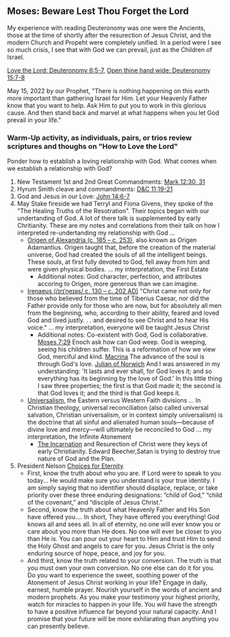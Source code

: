 ## Moses: Beware Lest Thou Forget the Lord
My experience with reading Deuteronomy was one were the Ancients, those at the time of shortly after the resurection of Jesus Christ, and the modern Church and Propeht were completely unified.  In a period were I see so much crisis, I see that with God we can prevail, just as the Children of Israel.

[Love the Lord: Deuteronomy 6:5-7](https://www.churchofjesuschrist.org/study/scriptures/ot/deut/6?lang=eng&id=5-7#p3), [Open thine hand wide: Deuteronomy 15:7-8](https://www.churchofjesuschrist.org/study/scriptures/ot/deut/15?lang=eng&id=7-8#p6)

May 15, 2022 by our Prophet, "There is nothing happening on this earth more important than gathering Israel for Him. Let your Heavenly Father know that you want to help. Ask Him to put you to work in this glorious cause. And then stand back and marvel at what happens when you let God prevail in your life."


### Warm-Up activity, as individuals, pairs, or trios review scriptures and thoughs on "How to Love the Lord"
Ponder how to establish a loving relationship with God. What comes when we establish a relationship with God?  
1. New Testament 1st and 2nd Great Commandments: [Mark 12:30, 31](https://www.churchofjesuschrist.org/study/scriptures/nt/mark/12?lang=eng&id=30-31#p29)
2. Hyrum Smith cleave and commandments: [D&C 11:19-21](https://www.churchofjesuschrist.org/study/scriptures/dc-testament/dc/11?lang=eng&id=19-21#p19)
3. God and Jesus in our Love: [John 14:6-7](https://www.churchofjesuschrist.org/study/scriptures/nt/john/14?lang=eng&id=6-7#p5)
4. May Stake fireside we had Terryl and Fiona Givens, they spoke of the "The Healing Truths of the Resotration".  Their topics began with our undertanding of God.  A lot of there talk is supplemented by early Chritianity.  These are my notes and correlations from their talk on how I interpreted re-undertanding my relationship with God ...
    * [Origen of Alexandria (c. 185 – c. 253)](https://en.wikipedia.org/wiki/Origen), also known as Origen Adamantius. Origen taught that, before the creation of the material universe, God had created the souls of all the intelligent beings. These souls, at first fully devoted to God, fell away from him and were given physical bodies. ... my interpretation, the First Estate
        * Additional notes: God character, perfection, and attributes accoring to Origen, more generous than we can imagine.
    * [Irenaeus (/ɪrɪˈneɪəs/ c. 130 – c. 202 AD)](https://en.wikipedia.org/wiki/Irenaeus) "Christ came not only for those who believed from the time of Tiberius Caesar, nor did the Father provide only for those who are now, but for absolutely all men from the beginning, who, according to their ability, feared and loved God and lived justly. . . and desired to see Christ and to hear His voice." ... my interpretation, everyone will be taught Jesus Christ
        * Additional notes: Co-existent with God, God is collaborative.  [Moses 7:29](https://www.churchofjesuschrist.org/study/scriptures/pgp/moses/7?lang=eng&id=29#p27) Enoch ask how can God weep.  God is weeping, seeing his children suffer.  This is a reformation of how we view God, merciful and kind.  [Macrina](https://en.wikipedia.org/wiki/Macrina_the_Younger) The advance of the soul is through God's love. [Julian of Norwich](https://en.wikipedia.org/wiki/Revelations_of_Divine_Love) And I was answered in my understanding: 'It lasts and ever shall, for God loves it; and so everything has its beginning by the love of God.' In this little thing I saw three properties; the first is that God made it; the second is that God loves it; and the third is that God keeps it.
    * [Universalism](https://en.wikipedia.org/wiki/Universalism), the Eastern versus Western Faith divisions ... In Christian theology, universal reconciliation (also called universal salvation, Christian universalism, or in context simply universalism) is the doctrine that all sinful and alienated human souls—because of divine love and mercy—will ultimately be reconciled to God ... my interpretation, the Infinite Atonement
        * <a href="https://en.wikipedia.org/wiki/Incarnation_(Christianity)">The Incarnation</a> and Resurection of Christ were they keys of early Christianity. Edward Beecher,Satan is trying to destroy true nature of God and the Plan.
5. President Nelson [Choices for Eternity](https://www.churchofjesuschrist.org/study/broadcasts/worldwide-devotional-for-young-adults/2022/05/12nelson?lang=eng) 
   * First, know the truth about who you are.  If Lord were to speak to you today... He would make sure you understand is your true identity.  I am simply saying that no identifier should displace, replace, or take priority over these three enduring designations: “child of God,” “child of the covenant,” and “disciple of Jesus Christ.”
   * Second, know the truth about what Heavenly Father and His Son have offered you....  In short, They have offered you everything!  God knows all and sees all. In all of eternity, no one will ever know you or care about you more than He does. No one will ever be closer to you than He is. You can pour out your heart to Him and trust Him to send the Holy Ghost and angels to care for you.  Jesus Christ is the only enduring source of hope, peace, and joy for you.
   * And third, know the truth related to your conversion.  The truth is that you must own your own conversion. No one else can do it for you.  Do you want to experience the sweet, soothing power of the Atonement of Jesus Christ working in your life?  Engage in daily, earnest, humble prayer. Nourish yourself in the words of ancient and modern prophets.  As you make your testimony your highest priority, watch for miracles to happen in your life.  You will have the strength to have a positive influence far beyond your natural capacity. And I promise that your future will be more exhilarating than anything you can presently believe.
